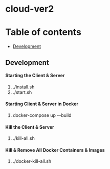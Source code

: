 # cloud-ver2

Table of contents
=================

  * [Development](#development)
## Development
  
#### Starting the Client & Server
1. ./install.sh
2. ./start.sh
#### Starting Client & Server in Docker
1. docker-compose up --build
#### Kill the Client & Server
1. ./kill-all.sh
#### Kill & Remove All Docker Containers & Images
1. ./docker-kill-all.sh
   
  
  


